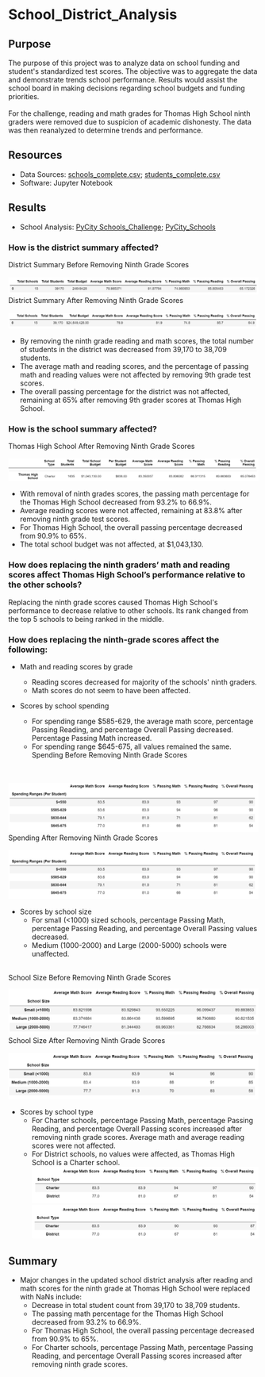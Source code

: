 # School_District_Analysis

## Purpose
The purpose of this project was to analyze data on school funding and student's standardized test scores. The objective was to aggregate the data and demonstrate trends school performance. Results would assist the school board in making decisions regarding school budgets and funding priorities.
<br>
<br>
For the challenge, reading and math grades for Thomas High School ninth graders were removed due to suspicion of academic dishonesty. The data was then reanalyzed to determine trends and performance.

## Resources
- Data Sources: [schools_complete.csv](Resources/schools_complete.csv); [students_complete.csv](Resources/students_complete.csv)
- Software: Jupyter Notebook

## Results
- School Analysis: [PyCity Schools_Challenge](PyCitySchools_Challenge.ipynb); [PyCity_Schools](PyCitySchools.ipynb)

### How is the district summary affected?
District Summary Before Removing Ninth Grade Scores
<br>
<br>
![District_Summary_Before](Resources/district_before.png)
District Summary After Removing Ninth Grade Scores
<br>
<br>
![District_Summary_After](Resources/district_after.png)
- By removing the ninth grade reading and math scores, the total number of students in the district was decreased from 39,170 to 38,709 students.
- The average math and reading scores, and the percentage of passing math and reading values were not affected by removing 9th grade test scores.
- The overall passing percentage for the district was not affected, remaining at 65% after removing 9th grader scores at Thomas High School.

### How is the school summary affected?
Thomas High School After Removing Ninth Grade Scores
<br>
<br>
![Column Headers](Resources/column_headers.png)
![Thomas High After](Resources/thomas_high_after.png)
- With removal of ninth grades scores, the passing math percentage for the Thomas High School decreased from 93.2% to 66.9%.
- Average reading scores were not affected, remaining at 83.8% after removing ninth grade test scores.
- For Thomas High School, the overall passing percentage decreased from 90.9% to 65%.
- The total school budget was not affected, at $1,043,130.

### How does replacing the ninth graders’ math and reading scores affect Thomas High School’s performance relative to the other schools?
Replacing the ninth grade scores caused Thomas High School's performance to decrease relative to other schools. Its rank changed from the top 5 schools to being ranked in the middle.

### How does replacing the ninth-grade scores affect the following:
- Math and reading scores by grade
  - Reading scores decreased for majority of the schools' ninth graders.
  - Math scores do not seem to have been affected.

- Scores by school spending
  - For spending range $585-629, the average math score, percentage Passing Reading, and percentage Overall Passing decreased. Percentage Passing Math increased.
  - For spending range $645-675, all values remained the same.
Spending Before Removing Ninth Grade Scores
  <br>
  <br>
 ![Spending_Before](Resources/spending_after.png)
Spending After Removing Ninth Grade Scores
 <br>
 <br>
 ![Spending_After](Resources/spending_after.png)
 <br>
- Scores by school size
  - For small (<1000) sized schools, percentage Passing Math,	percentage Passing Reading, and percentage Overall Passing values decreased.
  - Medium (1000-2000) and Large (2000-5000) schools were unaffected.
  <br>
School Size Before Removing Ninth Grade Scores
  <br>
  
  ![Size_Before](Resources/size_before.png)
School Size After Removing Ninth Grade Scores
  <br>
  <br>
  ![Size_After](Resources/size_after.png)
  <br>
- Scores by school type
  - For Charter schools, percentage Passing Math, percentage Passing Reading, and percentage Overall Passing scores increased after removing ninth grade scores. Average math and average reading scores were not affected.
  - For District schools, no values were affected, as Thomas High School is a Charter school.
 ![Type_Before](Resources/type_before.png)
 ![Type_After](Resources/type_after.png)
 
## Summary
- Major changes in the updated school district analysis after reading and math scores for the ninth grade at Thomas High School were replaced with NaNs include:
  - Decrease in total student count from 39,170 to 38,709 students.
  - The passing math percentage for the Thomas High School decreased from 93.2% to 66.9%.
  - For Thomas High School, the overall passing percentage decreased from 90.9% to 65%.
  - For Charter schools, percentage Passing Math, percentage Passing Reading, and percentage Overall Passing scores increased after removing ninth grade scores.
